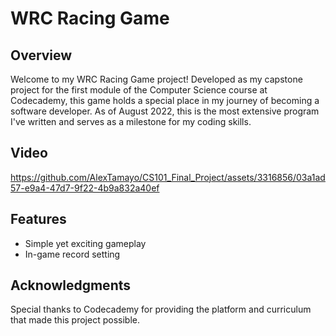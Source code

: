 # WRC Racing Game

## Overview

Welcome to my WRC Racing Game project! Developed as my capstone project for the first module of the Computer Science course at Codecademy, this game holds a special place in my journey of becoming a software developer. As of August 2022, this is the most extensive program I've written and serves as a milestone for my coding skills.

## Video

https://github.com/AlexTamayo/CS101_Final_Project/assets/3316856/03a1ad57-e9a4-47d7-9f22-4b9a832a40ef

## Features

- Simple yet exciting gameplay
- In-game record setting

## Acknowledgments

Special thanks to Codecademy for providing the platform and curriculum that made this project possible.
